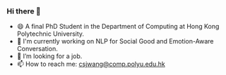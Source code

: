 ### Hi there 👋

<!--
**wangjs9/wangjs9** is a ✨ _special_ ✨ repository because its `README.md` (this file) appears on your GitHub profile.

Here are some ideas to get you started:

- 🔭 I’m currently working on ...
- 🌱 I’m currently learning ...
- 👯 I’m looking to collaborate on ...
- 🤔 I’m looking for help with ...
- 💬 Ask me about ...
- 📫 How to reach me: ...
- 😄 Pronouns: ...
- ⚡ Fun fact: ...
-->
- 😄 A final PhD Student in the Department of Computing at Hong Kong Polytechnic University.
- 🔭 I'm currently working on NLP for Social Good and Emotion-Aware Conversation.
- 🤔 I’m looking for a job.
- 📫 How to reach me: csjwang@comp.polyu.edu.hk
